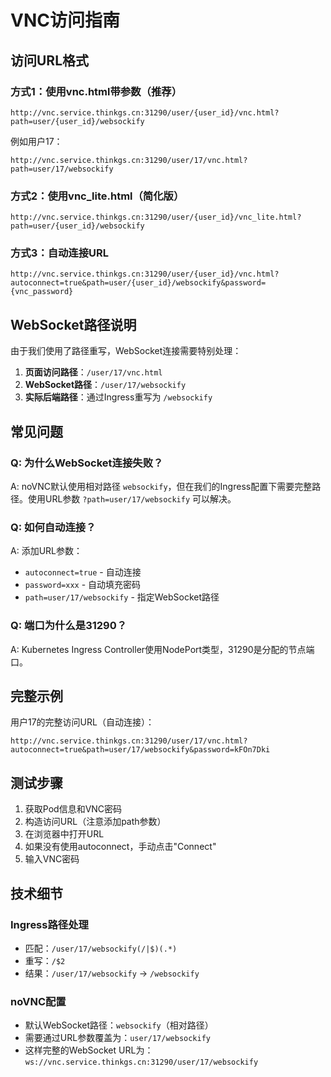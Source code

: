 # VNC访问指南

## 访问URL格式

### 方式1：使用vnc.html带参数（推荐）
```
http://vnc.service.thinkgs.cn:31290/user/{user_id}/vnc.html?path=user/{user_id}/websockify
```

例如用户17：
```
http://vnc.service.thinkgs.cn:31290/user/17/vnc.html?path=user/17/websockify
```

### 方式2：使用vnc_lite.html（简化版）
```
http://vnc.service.thinkgs.cn:31290/user/{user_id}/vnc_lite.html?path=user/{user_id}/websockify
```

### 方式3：自动连接URL
```
http://vnc.service.thinkgs.cn:31290/user/{user_id}/vnc.html?autoconnect=true&path=user/{user_id}/websockify&password={vnc_password}
```

## WebSocket路径说明

由于我们使用了路径重写，WebSocket连接需要特别处理：

1. **页面访问路径**：`/user/17/vnc.html`
2. **WebSocket路径**：`/user/17/websockify` 
3. **实际后端路径**：通过Ingress重写为 `/websockify`

## 常见问题

### Q: 为什么WebSocket连接失败？
A: noVNC默认使用相对路径 `websockify`，但在我们的Ingress配置下需要完整路径。使用URL参数 `?path=user/17/websockify` 可以解决。

### Q: 如何自动连接？
A: 添加URL参数：
- `autoconnect=true` - 自动连接
- `password=xxx` - 自动填充密码
- `path=user/17/websockify` - 指定WebSocket路径

### Q: 端口为什么是31290？
A: Kubernetes Ingress Controller使用NodePort类型，31290是分配的节点端口。

## 完整示例

用户17的完整访问URL（自动连接）：
```
http://vnc.service.thinkgs.cn:31290/user/17/vnc.html?autoconnect=true&path=user/17/websockify&password=kFOn7Dki
```

## 测试步骤

1. 获取Pod信息和VNC密码
2. 构造访问URL（注意添加path参数）
3. 在浏览器中打开URL
4. 如果没有使用autoconnect，手动点击"Connect"
5. 输入VNC密码

## 技术细节

### Ingress路径处理
- 匹配：`/user/17/websockify(/|$)(.*)`
- 重写：`/$2`
- 结果：`/user/17/websockify` → `/websockify`

### noVNC配置
- 默认WebSocket路径：`websockify`（相对路径）
- 需要通过URL参数覆盖为：`user/17/websockify`
- 这样完整的WebSocket URL为：`ws://vnc.service.thinkgs.cn:31290/user/17/websockify`